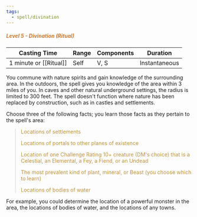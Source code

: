 ```yaml
---
tags:
  - spell/divination
---
```

##### *<span style="color:rgb(203, 123, 55)">Level 5 - Divination (Ritual)</span>*

| Casting Time           | Range | Components | Duration      |
| ---------------------- | ----- | ---------- | ------------- |
| 1 minute or [[Ritual]] | Self  | V, S       | Instantaneous |

You commune with nature spirits and gain knowledge of the surrounding area. In the outdoors, the spell gives you knowledge of the area within 3 miles of you. In caves and other natural underground settings, the radius is limited to 300 feet. The spell doesn't function where nature has been replaced by construction, such as in castles and settlements. 

Choose three of the following facts; you learn those facts as they pertain to the spell's area: 

> <span style="color:rgb(193, 145, 56)">Locations of settlements</span>
> 
> <span style="color:rgb(193, 145, 56)">Locations of portals to other planes of existence</span> 
> 
> <span style="color:rgb(193, 145, 56)">Location of one Challenge Rating 10+ creature (DM's choice) that is a Celestial, an Elemental, a Fey, a Fiend, or an Undead </span>
> 
> <span style="color:rgb(193, 145, 56)">The most prevalent kind of plant, mineral, or Beast (you choose which to learn) </span>
> 
> <span style="color:rgb(193, 145, 56)">Locations of bodies of water </span>

For example, you could determine the location of a powerful monster in the area, the locations of bodies of water, and the locations of any towns. 